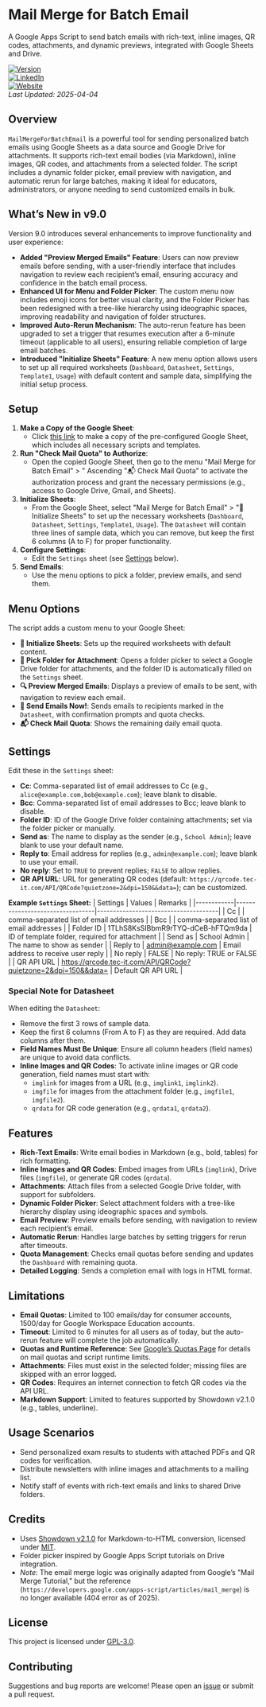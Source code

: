 # Mail Merge for Batch Email

A Google Apps Script to send batch emails with rich-text, inline images, QR codes, attachments, and dynamic previews, integrated with Google Sheets and Drive.

[![Version](https://img.shields.io/badge/version-9.0.0-F1C40F)](https://docs.google.com/spreadsheets/d/1u-99RviC_9bjV_RnYVvloFawD2VCyq1AR9X-Z8meRzc/copy)  
[![LinkedIn](https://img.shields.io/badge/LinkedIn-Charlotte%20Lau-0288D1?logo=linkedin)](https://www.linkedin.com/in/charlotte-lau-hk/)  
[![Website](https://img.shields.io/badge/Website-syclau.hk-D81B60)](https://www.syclau.hk)  
*Last Updated: 2025-04-04*

## Overview

`MailMergeForBatchEmail` is a powerful tool for sending personalized batch emails using Google Sheets as a data source and Google Drive for attachments. It supports rich-text email bodies (via Markdown), inline images, QR codes, and attachments from a selected folder. The script includes a dynamic folder picker, email preview with navigation, and automatic rerun for large batches, making it ideal for educators, administrators, or anyone needing to send customized emails in bulk.

## What’s New in v9.0

Version 9.0 introduces several enhancements to improve functionality and user experience:

- **Added "Preview Merged Emails" Feature**: Users can now preview emails before sending, with a user-friendly interface that includes navigation to review each recipient’s email, ensuring accuracy and confidence in the batch email process.
- **Enhanced UI for Menu and Folder Picker**: The custom menu now includes emoji icons for better visual clarity, and the Folder Picker has been redesigned with a tree-like hierarchy using ideographic spaces, improving readability and navigation of folder structures.
- **Improved Auto-Rerun Mechanism**: The auto-rerun feature has been upgraded to set a trigger that resumes execution after a 6-minute timeout (applicable to all users), ensuring reliable completion of large email batches.
- **Introduced "Initialize Sheets" Feature**: A new menu option allows users to set up all required worksheets (`Dashboard`, `Datasheet`, `Settings`, `Template1`, `Usage`) with default content and sample data, simplifying the initial setup process.

## Setup

1. **Make a Copy of the Google Sheet**:
   - Click [this link](https://docs.google.com/spreadsheets/d/1u-99RviC_9bjV_RnYVvloFawD2VCyq1AR9X-Z8meRzc/copy) to make a copy of the pre-configured Google Sheet, which includes all necessary scripts and templates.
2. **Run "Check Mail Quota" to Authorize**:
   - Open the copied Google Sheet, then go to the menu "Mail Merge for Batch Email" > " Ascending "📬 Check Mail Quota" to activate the authorization process and grant the necessary permissions (e.g., access to Google Drive, Gmail, and Sheets).
3. **Initialize Sheets**:
   - From the Google Sheet, select "Mail Merge for Batch Email" > "📑 Initialize Sheets" to set up the necessary worksheets (`Dashboard`, `Datasheet`, `Settings`, `Template1`, `Usage`). The `Datasheet` will contain three lines of sample data, which you can remove, but keep the first 6 columns (A to F) for proper functionality.
4. **Configure Settings**:
   - Edit the `Settings` sheet (see [Settings](#settings) below).
5. **Send Emails**:
   - Use the menu options to pick a folder, preview emails, and send them.

## Menu Options

The script adds a custom menu to your Google Sheet:

- **📑 Initialize Sheets**: Sets up the required worksheets with default content.
- **📁 Pick Folder for Attachment**: Opens a folder picker to select a Google Drive folder for attachments, and the folder ID is automatically filled on the `Settings` sheet.
- **🔍 Preview Merged Emails**: Displays a preview of emails to be sent, with navigation to review each email.
- **📧 Send Emails Now!**: Sends emails to recipients marked in the `Datasheet`, with confirmation prompts and quota checks.
- **📬 Check Mail Quota**: Shows the remaining daily email quota.

## Settings

Edit these in the `Settings` sheet:
- **Cc**: Comma-separated list of email addresses to Cc (e.g., `alice@example.com,bob@example.com`); leave blank to disable.
- **Bcc**: Comma-separated list of email addresses to Bcc; leave blank to disable.
- **Folder ID**: ID of the Google Drive folder containing attachments; set via the folder picker or manually.
- **Send as**: The name to display as the sender (e.g., `School Admin`); leave blank to use your default name.
- **Reply to**: Email address for replies (e.g., `admin@example.com`); leave blank to use your email.
- **No reply**: Set to `TRUE` to prevent replies; `FALSE` to allow replies.
- **QR API URL**: URL for generating QR codes (default: `https://qrcode.tec-it.com/API/QRCode?quietzone=2&dpi=150&&data=`); can be customized.

**Example `Settings` Sheet:**
| Settings   | Values                          | Remarks                              |
|------------|---------------------------------|--------------------------------------|
| Cc         |                                 | comma-separated list of email addresses |
| Bcc        |                                 | comma-separated list of email addresses |
| Folder ID  | 1TLhS8KsSIBbmR9rTYQ-dCeB-hFTQm9da | ID of template folder, required for attachment |
| Send as    | School Admin                    | The name to show as sender           |
| Reply to   | admin@example.com               | Email address to receive user reply  |
| No reply   | FALSE                           | No reply: TRUE or FALSE              |
| QR API URL | https://qrcode.tec-it.com/API/QRCode?quietzone=2&dpi=150&&data= | Default QR API URL                   |

### Special Note for Datasheet

When editing the `Datasheet`:
- Remove the first 3 rows of sample data.
- Keep the first 6 columns (From A to F) as they are required. Add data columns after them.
- **Field Names Must Be Unique**: Ensure all column headers (field names) are unique to avoid data conflicts.
- **Inline Images and QR Codes**: To activate inline images or QR code generation, field names must start with:
  - `imglink` for images from a URL (e.g., `imglink1`, `imglink2`).
  - `imgfile` for images from the attachment folder (e.g., `imgfile1`, `imgfile2`).
  - `qrdata` for QR code generation (e.g., `qrdata1`, `qrdata2`).

## Features
- **Rich-Text Emails**: Write email bodies in Markdown (e.g., bold, tables) for rich formatting.
- **Inline Images and QR Codes**: Embed images from URLs (`imglink`), Drive files (`imgfile`), or generate QR codes (`qrdata`).
- **Attachments**: Attach files from a selected Google Drive folder, with support for subfolders.
- **Dynamic Folder Picker**: Select attachment folders with a tree-like hierarchy display using ideographic spaces and symbols.
- **Email Preview**: Preview emails before sending, with navigation to review each recipient’s email.
- **Automatic Rerun**: Handles large batches by setting triggers for rerun after timeouts.
- **Quota Management**: Checks email quotas before sending and updates the `Dashboard` with remaining quota.
- **Detailed Logging**: Sends a completion email with logs in HTML format.

## Limitations
- **Email Quotas**: Limited to 100 emails/day for consumer accounts, 1500/day for Google Workspace Education accounts.
- **Timeout**: Limited to 6 minutes for all users as of today, but the auto-rerun feature will complete the job automatically.
- **Quotas and Runtime Reference**: See [Google’s Quotas Page](https://developers.google.com/apps-script/guides/services/quotas) for details on mail quotas and script runtime limits.
- **Attachments**: Files must exist in the selected folder; missing files are skipped with an error logged.
- **QR Codes**: Requires an internet connection to fetch QR codes via the API URL.
- **Markdown Support**: Limited to features supported by Showdown v2.1.0 (e.g., tables, underline).

## Usage Scenarios
- Send personalized exam results to students with attached PDFs and QR codes for verification.
- Distribute newsletters with inline images and attachments to a mailing list.
- Notify staff of events with rich-text emails and links to shared Drive folders.

## Credits
- Uses [Showdown v2.1.0](https://github.com/showdownjs/showdown) for Markdown-to-HTML conversion, licensed under [MIT](https://opensource.org/licenses/MIT).
- Folder picker inspired by Google Apps Script tutorials on Drive integration.
- *Note*: The email merge logic was originally adapted from Google’s "Mail Merge Tutorial," but the reference (`https://developers.google.com/apps-script/articles/mail_merge`) is no longer available (404 error as of 2025).

## License
This project is licensed under [GPL-3.0](LICENSE).

## Contributing
Suggestions and bug reports are welcome! Please open an [issue](https://github.com/charlotte-lau-hk/MailMergeForBatchEmail/issues) or submit a pull request.


